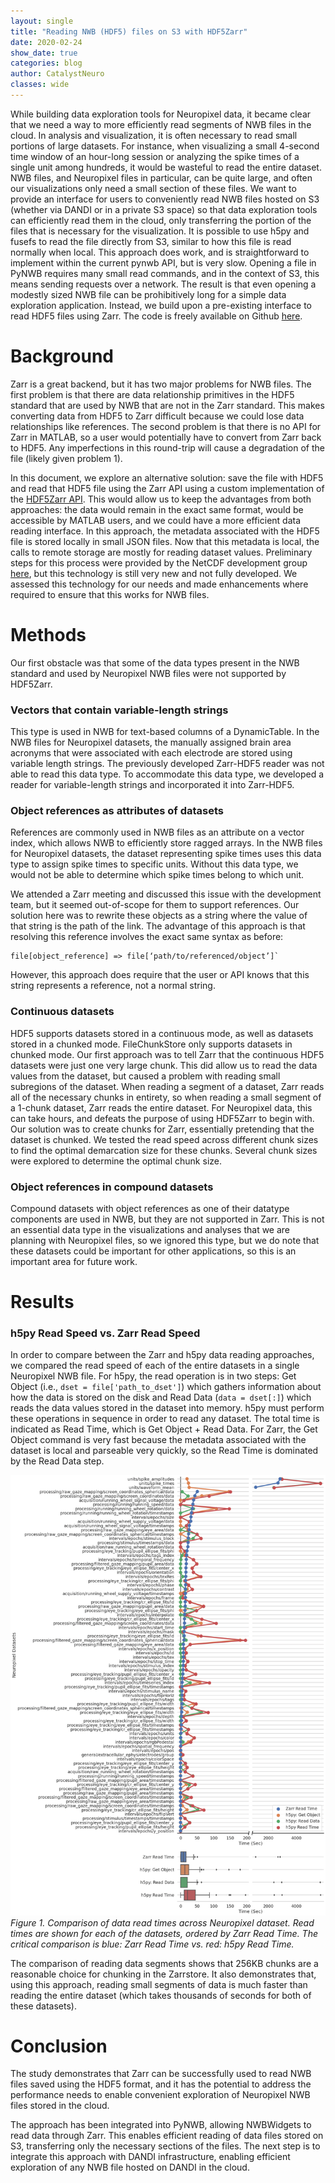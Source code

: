 ```yaml
---
layout: single
title: "Reading NWB (HDF5) files on S3 with HDF5Zarr"
date: 2020-02-24
show_date: true
categories: blog
author: CatalystNeuro
classes: wide
---
```


While building data exploration tools for Neuropixel data, it became clear that we need a way to more efficiently read segments of NWB files in the cloud. In analysis and visualization, it is often necessary to read small portions of large datasets. For instance, when visualizing a small 4-second time window of an hour-long session or analyzing the spike times of a single unit among hundreds, it would be wasteful to read the entire dataset. NWB files, and Neuropixel files in particular, can be quite large, and often our visualizations only need a small section of these files. We want to provide an interface for users to conveniently read NWB files hosted on S3 (whether via DANDI or in a private S3 space) so that data exploration tools can efficiently read them in the cloud, only transferring the portion of the files that is necessary for the visualization. It is possible to use h5py and fusefs to read the file directly from S3, similar to how this file is read normally when local. This approach does work, and is straightforward to implement within the current pynwb API, but is very slow. Opening a file in PyNWB requires many small read commands, and in the context of S3, this means sending requests over a network. The result is that even opening a modestly sized NWB file can be prohibitively long for a simple data exploration application. Instead, we build upon a pre-existing interface to read HDF5 files using Zarr. The code is freely available on Github [here](https://github.com/catalystneuro/HDF5Zarr).

# Background

Zarr is a great backend, but it has two major problems for NWB files. The first problem is that there are data relationship primitives in the HDF5 standard that are used by NWB that are not in the Zarr standard. This makes converting data from HDF5 to Zarr difficult because we could lose data relationships like references. The second problem is that there is no API for Zarr in MATLAB, so a user would potentially have to convert from Zarr back to HDF5. Any imperfections in this round-trip will cause a degradation of the file (likely given problem 1).

In this document, we explore an alternative solution: save the file with HDF5 and read that HDF5 file using the Zarr API using a custom implementation of the [HDF5Zarr API](https://github.com/catalystneuro/HDF5Zarr). This would allow us to keep the advantages from both approaches: the data would remain in the exact same format, would be accessible by MATLAB users, and we could have a more efficient data reading interface. In this approach, the metadata associated with the HDF5 file is stored locally in small JSON files. Now that this metadata is local, the calls to remote storage are mostly for reading dataset values. Preliminary steps for this process were provided by the NetCDF development group [here](https://medium.com/pangeo/cloud-performant-reading-of-netcdf4-hdf5-data-using-the-zarr-library-1a95c5c92314), but this technology is still very new and not fully developed. We assessed this technology for our needs and made enhancements where required to ensure that this works for NWB files.

# Methods

Our first obstacle was that some of the data types present in the NWB standard and used by Neuropixel NWB files were not supported by HDF5Zarr.

### Vectors that contain variable-length strings

This type is used in NWB for text-based columns of a DynamicTable. In the NWB files for Neuropixel datasets, the manually assigned brain area acronyms that were associated with each electrode are stored using variable length strings. The previously developed Zarr-HDF5 reader was not able to read this data type. To accommodate this data type, we developed a reader for variable-length strings and incorporated it into Zarr-HDF5.

### Object references as attributes of datasets

References are commonly used in NWB files as an attribute on a vector index, which allows NWB to efficiently store ragged arrays. In the NWB files for Neuropixel datasets, the dataset representing spike times uses this data type to assign spike times to specific units. Without this data type, we would not be able to determine which spike times belong to which unit.

We attended a Zarr meeting and discussed this issue with the development team, but it seemed out-of-scope for them to support references. Our solution here was to rewrite these objects as a string where the value of that string is the path of the link. The advantage of this approach is that resolving this reference involves the exact same syntax as before:
```
file[object_reference] => file[‘path/to/referenced/object’]`
```
However, this approach does require that the user or API knows that this string represents a reference, not a normal string.

### Continuous datasets

HDF5 supports datasets stored in a continuous mode, as well as datasets stored in a chunked mode. FileChunkStore only supports datasets in chunked mode. Our first approach was to tell Zarr that the continuous HDF5 datasets were just one very large chunk. This did allow us to read the data values from the dataset, but caused a problem with reading small subregions of the dataset. When reading a segment of a dataset, Zarr reads all of the necessary chunks in entirety, so when reading a small segment of a 1-chunk dataset, Zarr reads the entire dataset. For Neuropixel data, this can take hours, and defeats the purpose of using HDF5Zarr to begin with. Our solution was to create chunks for Zarr, essentially pretending that the dataset is chunked. We tested the read speed across different chunk sizes to find the optimal demarcation size for these chunks. Several chunk sizes were explored to determine the optimal chunk size.

### Object references in compound datasets

Compound datasets with object references as one of their datatype components are used in NWB, but they are not supported in Zarr. This is not an essential data type in the visualizations and analyses that we are planning with Neuropixel files, so we ignored this type, but we do note that these datasets could be important for other applications, so this is an important area for future work.

# Results

### h5py Read Speed vs. Zarr Read Speed

In order to compare between the Zarr and h5py data reading approaches, we compared the read speed of each of the entire datasets in a single Neuropixel NWB file. For h5py, the read operation is in two steps: Get Object (i.e., `dset = file['path_to_dset']`) which gathers information about how the data is stored on the disk and Read Data (`data = dset[:]`) which reads the data values stored in the dataset into memory. h5py must perform these operations in sequence in order to read any dataset. The total time is indicated as Read Time, which is Get Object + Read Data. For Zarr, the Get Object command is very fast because the metadata associated with the dataset is local and parseable very quickly, so the Read Time is dominated by the Read Data step.

![Comparison of data read times across Neuropixel dataset](/assets/images/zarr-read-time.png)
*Figure 1. Comparison of data read times across Neuropixel dataset. Read times are shown for each of the datasets, ordered by Zarr Read Time. The critical comparison is blue: Zarr Read Time vs. red: h5py Read Time.*

The comparison of reading data segments shows that 256KB chunks are a reasonable choice for chunking in the Zarrstore. It also demonstrates that, using this approach, reading small segments of data is much faster than reading the entire dataset (which takes thousands of seconds for both of these datasets).

# Conclusion

The study demonstrates that Zarr can be successfully used to read NWB files saved using the HDF5 format, and it has the potential to address the performance needs to enable convenient exploration of Neuropixel NWB files stored in the cloud.

The approach has been integrated into PyNWB, allowing NWBWidgets to read data through Zarr. This enables efficient reading of data files stored on S3, transferring only the necessary sections of the files. The next step is to integrate this approach with DANDI infrastructure, enabling efficient exploration of any NWB file hosted on DANDI in the cloud.